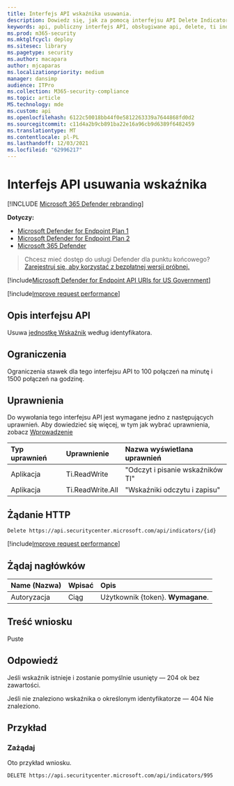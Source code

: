```yaml
---
title: Interfejs API wskaźnika usuwania.
description: Dowiedz się, jak za pomocą interfejsu API Delete Indicator usunąć jednostkę Indicator według identyfikatora w programie Microsoft Defender for Endpoint.
keywords: api, publiczny interfejs API, obsługiwane api, delete, ti indicator, entity, id
ms.prod: m365-security
ms.mktglfcycl: deploy
ms.sitesec: library
ms.pagetype: security
ms.author: macapara
author: mjcaparas
ms.localizationpriority: medium
manager: dansimp
audience: ITPro
ms.collection: M365-security-compliance
ms.topic: article
MS.technology: mde
ms.custom: api
ms.openlocfilehash: 6122c50018bb44f0e5812263339a7644868fd0d2
ms.sourcegitcommit: c11d4a2b9cb891ba22e16a96cb9d6389f6482459
ms.translationtype: MT
ms.contentlocale: pl-PL
ms.lasthandoff: 12/03/2021
ms.locfileid: "62996217"
---
```

# <a name="delete-indicator-api"></a>Interfejs API usuwania wskaźnika

[!INCLUDE [Microsoft 365 Defender rebranding](../../includes/microsoft-defender.md)]

**Dotyczy:**
- [Microsoft Defender for Endpoint Plan 1](https://go.microsoft.com/fwlink/p/?linkid=2154037)
- [Microsoft Defender for Endpoint Plan 2](https://go.microsoft.com/fwlink/p/?linkid=2154037)
- [Microsoft 365 Defender](https://go.microsoft.com/fwlink/?linkid=2118804)

> Chcesz mieć dostęp do usługi Defender dla punktu końcowego? [Zarejestruj się, aby korzystać z bezpłatnej wersji próbnej.](https://signup.microsoft.com/create-account/signup?products=7f379fee-c4f9-4278-b0a1-e4c8c2fcdf7e&ru=https://aka.ms/MDEp2OpenTrial?ocid=docs-wdatp-exposedapis-abovefoldlink)

[!include[Microsoft Defender for Endpoint API URIs for US Government](../../includes/microsoft-defender-api-usgov.md)]

[!include[Improve request performance](../../includes/improve-request-performance.md)]


## <a name="api-description"></a>Opis interfejsu API

Usuwa [jednostkę Wskaźnik](ti-indicator.md) według identyfikatora.

## <a name="limitations"></a>Ograniczenia

Ograniczenia stawek dla tego interfejsu API to 100 połączeń na minutę i 1500 połączeń na godzinę.

## <a name="permissions"></a>Uprawnienia

Do wywołania tego interfejsu API jest wymagane jedno z następujących uprawnień. Aby dowiedzieć się więcej, w tym jak wybrać uprawnienia, zobacz [Wprowadzenie](apis-intro.md)

Typ uprawnień | Uprawnienie | Nazwa wyświetlana uprawnień
:---|:---|:---
Aplikacja | Ti.ReadWrite | "Odczyt i pisanie wskaźników TI"
Aplikacja | Ti.ReadWrite.All | "Wskaźniki odczytu i zapisu"

## <a name="http-request"></a>Żądanie HTTP

```http
Delete https://api.securitycenter.microsoft.com/api/indicators/{id}
```

[!include[Improve request performance](../../includes/improve-request-performance.md)]

## <a name="request-headers"></a>Żądaj nagłówków

Name (Nazwa)|Wpisać|Opis
:---|:---|:---
Autoryzacja | Ciąg | Użytkownik {token}. **Wymagane**.

## <a name="request-body"></a>Treść wniosku

Puste

## <a name="response"></a>Odpowiedź

Jeśli wskaźnik istnieje i zostanie pomyślnie usunięty — 204 ok bez zawartości.

Jeśli nie znaleziono wskaźnika o określonym identyfikatorze — 404 Nie znaleziono.

## <a name="example"></a>Przykład

### <a name="request"></a>Zażądaj

Oto przykład wniosku.

```http
DELETE https://api.securitycenter.microsoft.com/api/indicators/995
```
